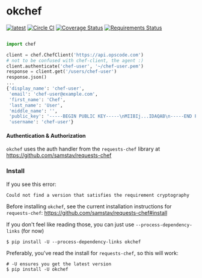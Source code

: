 # okchef
[![latest](https://img.shields.io/pypi/v/okchef.svg)](https://pypi.python.org/pypi/okchef)
[![Circle CI](https://circleci.com/gh/samstav/okchef/tree/master.svg?style=shield)](https://circleci.com/gh/samstav/okchef)
[![Coverage Status](https://coveralls.io/repos/samstav/okchef/badge.svg?branch=master)](https://coveralls.io/r/samstav/okchef?branch=master)
[![Requirements Status](https://requires.io/github/samstav/okchef/requirements.svg?branch=master)](https://requires.io/github/samstav/okchef/requirements/?branch=master)



```python

import chef

client = chef.ChefClient('https://api.opscode.com')
# not to be confused with chef-client, the agent :)
client.authenticate('chef-user', '~/chef-user.pem')
response = client.get('/users/chef-user')
response.json()
...
{'display_name': 'chef-user',
 'email': 'chef-user@example.com',
 'first_name': 'Chef',
 'last_name': 'User',
 'middle_name': '',
 'public_key': '-----BEGIN PUBLIC KEY-----\nMIIBIj...IDAQAB\n-----END PUBLIC KEY-----\n',
 'username': 'chef-user'}
```


#### Authentication & Authorization

`okchef` uses the auth handler from the `requests-chef` library at https://github.com/samstav/requests-chef


### Install

If you see this error:

```
Could not find a version that satisfies the requirement cryptography
```

Before installing `okchef`, see the current installation instructions for `requests-chef`: https://github.com/samstav/requests-chef#install

If you don't feel like reading those, you can just use `--process-dependency-links` (for now)

```
$ pip install -U --process-dependency-links okchef
```

Preferably, you've read the install for `requests-chef`, so this will work:

```
# -U ensures you get the latest version
$ pip install -U okchef
```

